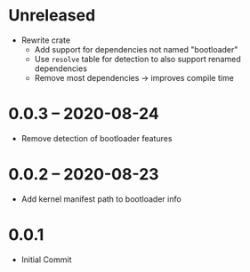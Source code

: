 # Unreleased

- Rewrite crate
    - Add support for dependencies not named "bootloader"
    - Use `resolve` table for detection to also support renamed dependencies
    - Remove most dependencies -> improves compile time

# 0.0.3 – 2020-08-24

- Remove detection of bootloader features

# 0.0.2 – 2020-08-23

- Add kernel manifest path to bootloader info

# 0.0.1

- Initial Commit
